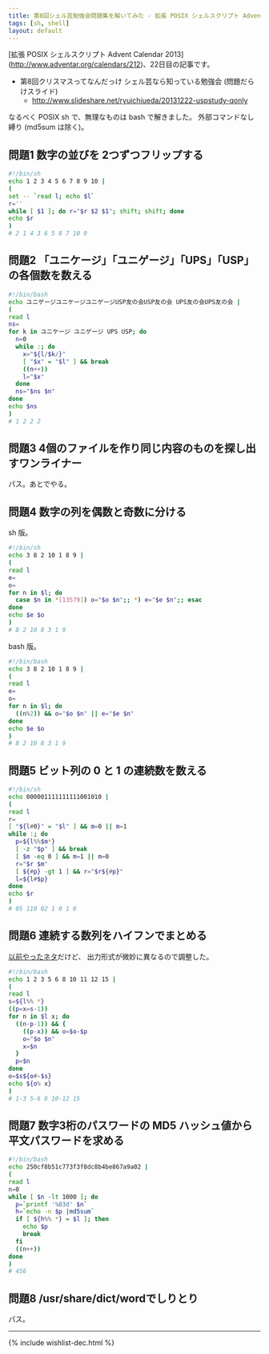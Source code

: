 ```yaml
---
title: 第8回シェル芸勉強会問題集を解いてみた - 拡張 POSIX シェルスクリプト Advent Calendar 2013
tags: [sh, shell]
layout: default
---
```


[拡張 POSIX シェルスクリプト Advent Calendar 2013]
(http://www.adventar.org/calendars/212)、22日目の記事です。

  * 第8回クリスマスってなんだっけ シェル芸なら知っている勉強会 (問題だらけスライド)
    * http://www.slideshare.net/ryuichiueda/20131222-uspstudy-qonly

なるべく POSIX sh で、無理なものは bash で解きました。
外部コマンドなし縛り (md5sum は除く)。

問題1 数字の並びを 2つずつフリップする
----------------------------------------------------------------------

``` sh
#!/bin/sh
echo 1 2 3 4 5 6 7 8 9 10 |
(
set -- `read l; echo $l`
r=''
while [ $1 ]; do r="$r $2 $1"; shift; shift; done
echo $r
)
# 2 1 4 3 6 5 8 7 10 9
```

問題2 「ユニケージ」「ユニゲージ」「UPS」「USP」の各個数を数える
----------------------------------------------------------------------

``` sh
#!/bin/bash
echo ユニゲージユニケージユニゲージUSP友の会USP友の会 UPS友の会UPS友の会 |
(
read l
ns=
for k in ユニケージ ユニゲージ UPS USP; do
  n=0
  while :; do
    x="${l/$k/}"
    [ "$x" = "$l" ] && break
    ((n++))
    l="$x"
  done
  ns="$ns $n"
done
echo $ns
)
# 1 2 2 2
```

問題3 4個のファイルを作り同じ内容のものを探し出すワンライナー
----------------------------------------------------------------------

パス。あとでやる。

問題4 数字の列を偶数と奇数に分ける
----------------------------------------------------------------------

sh 版。

``` sh
#!/bin/sh
echo 3 8 2 10 1 8 9 |
(
read l
e=
o=
for n in $l; do
  case $n in *[13579]) o="$o $n";; *) e="$e $n";; esac
done
echo $e $o
)
# 8 2 10 8 3 1 9
```

bash 版。

``` sh
#!/bin/bash
echo 3 8 2 10 1 8 9 |
(
read l
e=
o=
for n in $l; do
  ((n%2)) && o="$o $n" || e="$e $n"
done
echo $e $o
)
# 8 2 10 8 3 1 9
```

問題5 ビット列の 0 と 1 の連続数を数える
----------------------------------------------------------------------

``` sh
#!/bin/sh
echo 000001111111111001010 |
(
read l
r=
[ "${l#0}" = "$l" ] && m=0 || m=1
while :; do
  p=${l%%$m*}
  [ -z "$p" ] && break
  [ $m -eq 0 ] && m=1 || m=0
  r="$r $m"
  [ ${#p} -gt 1 ] && r="$r${#p}"
  l=${l#$p}
done
echo $r
)
# 05 110 02 1 0 1 0
```

問題6 連続する数列をハイフンでまとめる
----------------------------------------------------------------------

[以前やったネタ](/2013/11/28/compact-seqnumbers-by-shell.html)だけど、
出力形式が微妙に異なるので調整した。

``` sh
#!/bin/bash
echo 1 2 3 5 6 8 10 11 12 15 |
(
read l
s=${l%% *}
((p=x=s-1))
for n in $l x; do
  ((n-p-1)) && { 
    ((p-x)) && o=$o-$p
    o="$o $n"
    x=$n
  }
  p=$n
done
o=$s${o#-$s}
echo ${o% x}
)
# 1-3 5-6 8 10-12 15
```

問題7 数字3桁のパスワードの MD5 ハッシュ値から平文パスワードを求める
----------------------------------------------------------------------

``` sh
#!/bin/bash
echo 250cf8b51c773f3f8dc8b4be867a9a02 |
(
read l
n=0
while [ $n -lt 1000 ]; do
  p=`printf '%03d' $n`
  h=`echo -n $p |md5sum`
  if [ ${h%% *} = $l ]; then
    echo $p
    break
  fi
  ((n++))
done
)
# 456
```

問題8 /usr/share/dict/wordでしりとり
----------------------------------------------------------------------

パス。

* * *

{% include wishlist-dec.html %}

